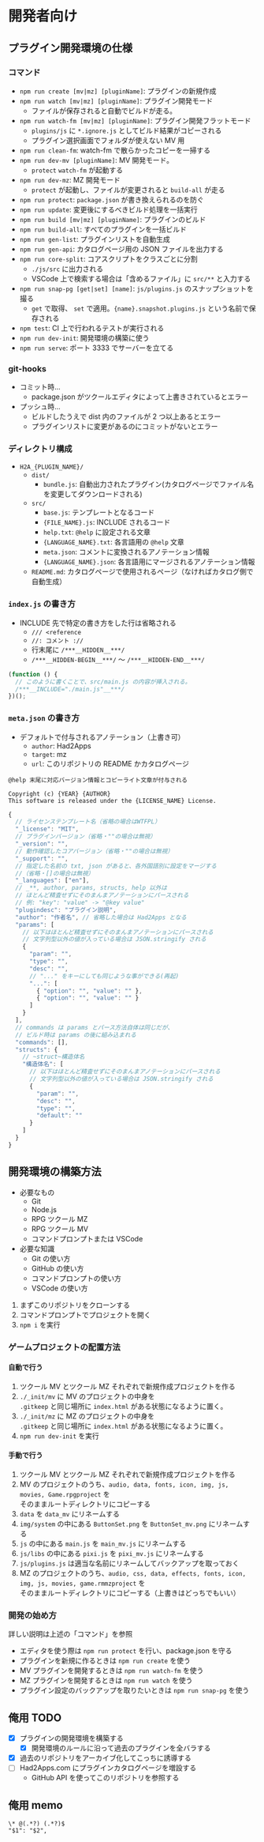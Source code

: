 # 開発者向け

## プラグイン開発環境の仕様

### コマンド

- `npm run create [mv|mz] [pluginName]`: プラグインの新規作成
- `npm run watch [mv|mz] [pluginName]`: プラグイン開発モード
  - ファイルが保存されると自動でビルドが走る。
- `npm run watch-fm [mv|mz] [pluginName]`: プラグイン開発フラットモード
  - `plugins/js` に `*.ignore.js` としてビルド結果がコピーされる
  - プラグイン選択画面でフォルダが使えない MV 用
- `npm run clean-fm`: watch-fm で散らかったコピーを一掃する
- `npm run dev-mv [pluginName]`: MV 開発モード。
  - `protect` `watch-fm` が起動する
- `npm run dev-mz`: MZ 開発モード
  - `protect` が起動し、ファイルが変更されると `build-all` が走る
- `npm run protect`: `package.json` が書き換えられるのを防ぐ
- `npm run update`: 変更後にするべきビルド処理を一括実行
- `npm run build [mv|mz] [pluginName]`: プラグインのビルド
- `npm run build-all`: すべてのプラグインを一括ビルド
- `npm run gen-list`: プラグインリストを自動生成
- `npm run gen-api`: カタログページ用の JSON ファイルを出力する
- `npm run core-split`: コアスクリプトをクラスごとに分割
  - `./js/src` に出力される
  - VSCode 上で検索する場合は「含めるファイル」に `src/**` と入力する
- `npm run snap-pg [get|set] [name]`: `js/plugins.js` のスナップショットを撮る
  - `get` で取得、 `set` で適用。`{name}.snapshot.plugins.js` という名前で保存される
- `npm test`: CI 上で行われるテストが実行される
- `npm run dev-init`: 開発環境の構築に使う
- `npm run serve`: ポート 3333 でサーバーを立てる

### git-hooks

- コミット時...
  - package.json がツクールエディタによって上書きされているとエラー
- プッシュ時...
  - ビルドしたうえで dist 内のファイルが 2 つ以上あるとエラー
  - プラグインリストに変更があるのにコミットがないとエラー

### ディレクトリ構成

- `H2A_{PLUGIN_NAME}/`
  - `dist/`
    - `bundle.js`: 自動出力されたプラグイン(カタログページでファイル名を変更してダウンロードされる)
  - `src/`
    - `base.js`: テンプレートとなるコード
    - `{FILE_NAME}.js`: INCLUDE されるコード
    - `help.txt`: `@help` に設定される文章
    - `{LANGUAGE_NAME}.txt`: 各言語用の `@help` 文章
    - `meta.json`: コメントに変換されるアノテーション情報
    - `{LANGUAGE_NAME}.json`: 各言語用にマージされるアノテーション情報
  - `README.md`: カタログページで使用されるページ（なければカタログ側で自動生成）

### `index.js` の書き方

- INCLUDE 先で特定の書き方をした行は省略される
  - `/// <reference`
  - `//: コメント ://`
  - 行末尾に `/***__HIDDEN__***/`
  - `/***__HIDDEN-BEGIN__***/` ～ `/***__HIDDEN-END__***/`

```js
(function () {
  // このように書くことで、src/main.js の内容が挿入される。
  /***__INCLUDE="./main.js"__***/
})();
```

### `meta.json` の書き方

- デフォルトで付与されるアノテーション（上書き可）
  - `author`: Had2Apps
  - `target`: mz
  - `url`: このリポジトリの README かカタログページ

```
@help 末尾に対応バージョン情報とコピーライト文章が付与される

Copyright (c) {YEAR} {AUTHOR}
This software is released under the {LICENSE_NAME} License.
```

```js
{
  // ライセンステンプレート名（省略の場合はWTFPL）
  "_license": "MIT",
  // プラグインバージョン（省略・""の場合は無視）
  "_version": "",
  // 動作確認したコアバージョン（省略・""の場合は無視）
  "_support": "",
  // 指定した名前の txt, json があると、各外国語別に設定をマージする
  //（省略・[]の場合は無視）
  "_languages": ["en"],
  // _**, author, params, structs, help 以外は
  // ほとんど精査せずにそのまんまアノテーションにパースされる
  // 例: "key": "value" -> "@key value"
  "plugindesc": "プラグイン説明",
  "author": "作者名", // 省略した場合は Had2Apps となる
  "params": [
    // 以下はほとんど精査せずにそのまんまアノテーションにパースされる
    // 文字列型以外の値が入っている場合は JSON.stringify される
    {
      "param": "",
      "type": "",
      "desc": "",
      // "..." をキーにしても同じような事ができる(再起)
      "...": [
        { "option": "", "value": "" },
        { "option": "", "value": "" }
      ]
    }
  ],
  // commands は params とパース方法自体は同じだが、
  // ビルド時は params の後に組み込まれる
  "commands": [],
  "structs": {
    // ~struct~構造体名
    "構造体名": [
      // 以下はほとんど精査せずにそのまんまアノテーションにパースされる
      // 文字列型以外の値が入っている場合は JSON.stringify される
      {
        "param": "",
        "desc": "",
        "type": "",
        "default": ""
      }
    ]
  }
}
```

## 開発環境の構築方法

- 必要なもの
  - Git
  - Node.js
  - RPG ツクール MZ
  - RPG ツクール MV
  - コマンドプロンプトまたは VSCode
- 必要な知識
  - Git の使い方
  - GitHub の使い方
  - コマンドプロンプトの使い方
  - VSCode の使い方

1. まずこのリポジトリをクローンする
2. コマンドプロンプトでプロジェクトを開く
3. `npm i` を実行

### ゲームプロジェクトの配置方法

#### 自動で行う

1. ツクール MV とツクール MZ それぞれで新規作成プロジェクトを作る
2. `./_init/mv` に MV のプロジェクトの中身を  
   `.gitkeep` と同じ場所に `index.html` がある状態になるように置く。
3. `./_init/mz` に MZ のプロジェクトの中身を  
   `.gitkeep` と同じ場所に `index.html` がある状態になるように置く。
4. `npm run dev-init` を実行

#### 手動で行う

1. ツクール MV とツクール MZ それぞれで新規作成プロジェクトを作る
2. MV のプロジェクトのうち、`audio, data, fonts, icon, img, js, movies, Game.rpgproject` を  
   そのままルートディレクトリにコピーする
3. `data` を `data_mv` にリネームする
4. `img/system` の中にある `ButtonSet.png` を `ButtonSet_mv.png` にリネームする
5. `js` の中にある `main.js` を `main_mv.js` にリネームする
6. `js/libs` の中にある `pixi.js` を `pixi_mv.js` にリネームする
7. `js/plugins.js` は適当な名前にリネームしてバックアップを取っておく
8. MZ のプロジェクトのうち、`audio, css, data, effects, fonts, icon, img, js, movies, game.rmmzproject` を  
   そのままルートディレクトリにコピーする（上書きはどっちでもいい）

### 開発の始め方

詳しい説明は上述の「コマンド」を参照

- エディタを使う際は `npm run protect` を行い、package.json を守る
- プラグインを新規に作るときは `npm run create` を使う
- MV プラグインを開発するときは `npm run watch-fm` を使う
- MZ プラグインを開発するときは `npm run watch` を使う
- プラグイン設定のバックアップを取りたいときは `npm run snap-pg` を使う

## 俺用 TODO

- [x] プラグインの開発環境を構築する
  - [x] 開発環境のルールに沿って過去のプラグインを全バラする
- [x] 過去のリポジトリをアーカイブ化してこっちに誘導する
- [ ] Had2Apps.com にプラグインカタログページを増設する
  - GitHub API を使ってこのリポジトリを参照する

## 俺用 memo

```
\* @(.*?) (.*?)$
"$1": "$2",
```
